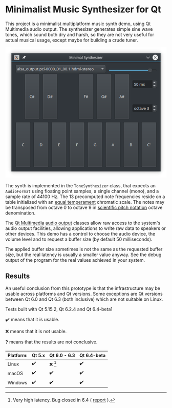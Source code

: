 # Minimalist Music Synthesizer for Qt

This project is a minimalist multiplatform music synth demo, using Qt Multimedia audio output. The synthesizer generates simple sine wave tones, which sound both dry and harsh, so they are not very useful for actual musical usage, except maybe for building a crude tuner.

![Screenshot](screenshot.png)

The synth is implemented in the `ToneSynthesizer` class, that expects an `AudioFormat` using floating point samples, a single channel (mono), and a sample rate of 44100 Hz. The 13 precomputed note frequencies reside on a table initialized with an [equal temperament](https://en.wikipedia.org/wiki/Equal_temperament#Twelve-tone_equal_temperament)
chromatic scale. The notes may be transposed from octave 0 to octave 9 in [scientific pitch notation](https://en.wikipedia.org/wiki/Scientific_pitch_notation) octave denomination.

The [Qt Multimedia](https://doc.qt.io/qt-6.2/multimediaoverview.html) [audio output](https://doc.qt.io/qt-6.2/audiooverview.html#low-level-audio-playback-and-recording) classes allow raw access to the system's audio output facilities, allowing applications to write raw data to speakers or other devices. This demo has a control to choose the audio device, the volume level and to request a buffer size (by default 50 milliseconds).

The applied buffer size sometimes is not the same as the requested buffer size, but the real latency is usually a smaller value anyway. See the debug output of the program for the real values achieved in your system.

## Results

An useful conclusion from this prototype is that the infrastructure may be usable across platforms and Qt versions. Some exceptions are Qt versions between Qt 6.0 and Qt 6.3 (both inclusive) which are not suitable on Linux.

Tests built with Qt 5.15.2, Qt 6.2.4 and Qt 6.4-beta1

:heavy_check_mark: means that it is usable.

:x: means that it is not usable.

:question: means that the results are not conclusive.

| Platform:      | Qt 5.x             | Qt 6.0 - 6.3       | Qt 6.4-beta        |
| -------------- | ------------------ | ------------------ | ------------------ |
| Linux          | :heavy_check_mark: | :x: [^1]           | :heavy_check_mark: |
| macOS          | :heavy_check_mark: | :heavy_check_mark: | :heavy_check_mark: |
| Windows        | :heavy_check_mark: | :heavy_check_mark: | :heavy_check_mark: |

[^1]: Very high latency. Bug closed in 6.4 ( [report](https://bugreports.qt.io/browse/QTBUG-101169) ).

